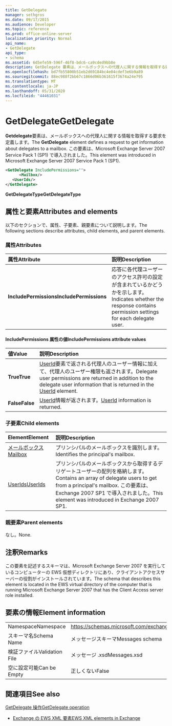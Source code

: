 ```yaml
---
title: GetDelegate
manager: sethgros
ms.date: 09/17/2015
ms.audience: Developer
ms.topic: reference
ms.prod: office-online-server
localization_priority: Normal
api_name:
- GetDelegate
api_type:
- schema
ms.assetid: 6d5efe59-596f-46f8-bdc6-ca9cded9bb8e
description: GetDelegate 要素は、メールボックスへの代理人に関する情報を取得する要求を定義します。 この要素は、Microsoft Exchange Server 2007 Service Pack 1 (SP1) で導入されました。
ms.openlocfilehash: bd7fb55800b51eb2d69184bc4e04cdef3e6b9a89
ms.sourcegitcommit: 88ec988f2bb67c1866d06b361615f3674a24e795
ms.translationtype: MT
ms.contentlocale: ja-JP
ms.lasthandoff: 05/31/2020
ms.locfileid: "44461031"
---
```

# <a name="getdelegate"></a><span data-ttu-id="4f0c0-104">GetDelegate</span><span class="sxs-lookup"><span data-stu-id="4f0c0-104">GetDelegate</span></span>

<span data-ttu-id="4f0c0-105">**Getdelegate**要素は、メールボックスへの代理人に関する情報を取得する要求を定義します。</span><span class="sxs-lookup"><span data-stu-id="4f0c0-105">The **GetDelegate** element defines a request to get information about delegates to a mailbox.</span></span> <span data-ttu-id="4f0c0-106">この要素は、Microsoft Exchange Server 2007 Service Pack 1 (SP1) で導入されました。</span><span class="sxs-lookup"><span data-stu-id="4f0c0-106">This element was introduced in Microsoft Exchange Server 2007 Service Pack 1 (SP1).</span></span> 
  
```xml
<GetDelegate IncludePermissions="">
      <Mailbox/>
   <UserIds/>
</GetDelegate>
```

 <span data-ttu-id="4f0c0-107">**GetDelegateType**</span><span class="sxs-lookup"><span data-stu-id="4f0c0-107">**GetDelegateType**</span></span>
## <a name="attributes-and-elements"></a><span data-ttu-id="4f0c0-108">属性と要素</span><span class="sxs-lookup"><span data-stu-id="4f0c0-108">Attributes and elements</span></span>

<span data-ttu-id="4f0c0-109">以下のセクションで、属性、子要素、親要素について説明します。</span><span class="sxs-lookup"><span data-stu-id="4f0c0-109">The following sections describe attributes, child elements, and parent elements.</span></span>
  
### <a name="attributes"></a><span data-ttu-id="4f0c0-110">属性</span><span class="sxs-lookup"><span data-stu-id="4f0c0-110">Attributes</span></span>

|<span data-ttu-id="4f0c0-111">**属性**</span><span class="sxs-lookup"><span data-stu-id="4f0c0-111">**Attribute**</span></span>|<span data-ttu-id="4f0c0-112">**説明**</span><span class="sxs-lookup"><span data-stu-id="4f0c0-112">**Description**</span></span>|
|:-----|:-----|
|<span data-ttu-id="4f0c0-113">**IncludePermissions**</span><span class="sxs-lookup"><span data-stu-id="4f0c0-113">**IncludePermissions**</span></span> <br/> |<span data-ttu-id="4f0c0-114">応答に各代理ユーザーのアクセス許可の設定が含まれているかどうかを示します。</span><span class="sxs-lookup"><span data-stu-id="4f0c0-114">Indicates whether the response contains permission settings for each delegate user.</span></span>  <br/> |
   
#### <a name="includepermissions-attribute-values"></a><span data-ttu-id="4f0c0-115">IncludePermissions 属性の値</span><span class="sxs-lookup"><span data-stu-id="4f0c0-115">IncludePermissions attribute values</span></span>

|<span data-ttu-id="4f0c0-116">**値**</span><span class="sxs-lookup"><span data-stu-id="4f0c0-116">**Value**</span></span>|<span data-ttu-id="4f0c0-117">**説明**</span><span class="sxs-lookup"><span data-stu-id="4f0c0-117">**Description**</span></span>|
|:-----|:-----|
|<span data-ttu-id="4f0c0-118">**True**</span><span class="sxs-lookup"><span data-stu-id="4f0c0-118">**True**</span></span> <br/> |<span data-ttu-id="4f0c0-119">[UserId](userid.md)要素で返される代理人のユーザー情報に加えて、代理人のユーザー権限も返されます。</span><span class="sxs-lookup"><span data-stu-id="4f0c0-119">Delegate user permissions are returned in addition to the delegate user information that is returned in the [UserId](userid.md) element.</span></span>  <br/> |
|<span data-ttu-id="4f0c0-120">**False**</span><span class="sxs-lookup"><span data-stu-id="4f0c0-120">**False**</span></span> <br/> |<span data-ttu-id="4f0c0-121">[UserId](userid.md)情報が返されます。</span><span class="sxs-lookup"><span data-stu-id="4f0c0-121">[UserId](userid.md) information is returned.</span></span>  <br/> |
   
### <a name="child-elements"></a><span data-ttu-id="4f0c0-122">子要素</span><span class="sxs-lookup"><span data-stu-id="4f0c0-122">Child elements</span></span>

|<span data-ttu-id="4f0c0-123">**Element**</span><span class="sxs-lookup"><span data-stu-id="4f0c0-123">**Element**</span></span>|<span data-ttu-id="4f0c0-124">**説明**</span><span class="sxs-lookup"><span data-stu-id="4f0c0-124">**Description**</span></span>|
|:-----|:-----|
|[<span data-ttu-id="4f0c0-125">メールボックス</span><span class="sxs-lookup"><span data-stu-id="4f0c0-125">Mailbox</span></span>](mailbox.md) <br/> |<span data-ttu-id="4f0c0-126">プリンシパルのメールボックスを識別します。</span><span class="sxs-lookup"><span data-stu-id="4f0c0-126">Identifies the principal's mailbox.</span></span>  <br/> |
|[<span data-ttu-id="4f0c0-127">UserIds</span><span class="sxs-lookup"><span data-stu-id="4f0c0-127">UserIds</span></span>](userids.md) <br/> |<span data-ttu-id="4f0c0-128">プリンシパルのメールボックスから取得するデリゲートユーザーの配列を格納します。</span><span class="sxs-lookup"><span data-stu-id="4f0c0-128">Contains an array of delegate users to get from a principal's mailbox.</span></span> <span data-ttu-id="4f0c0-129">この要素は、Exchange 2007 SP1 で導入されました。</span><span class="sxs-lookup"><span data-stu-id="4f0c0-129">This element was introduced in Exchange 2007 SP1.</span></span>  <br/> |
   
### <a name="parent-elements"></a><span data-ttu-id="4f0c0-130">親要素</span><span class="sxs-lookup"><span data-stu-id="4f0c0-130">Parent elements</span></span>

<span data-ttu-id="4f0c0-131">なし。</span><span class="sxs-lookup"><span data-stu-id="4f0c0-131">None.</span></span>
  
## <a name="remarks"></a><span data-ttu-id="4f0c0-132">注釈</span><span class="sxs-lookup"><span data-stu-id="4f0c0-132">Remarks</span></span>

<span data-ttu-id="4f0c0-133">この要素を記述するスキーマは、Microsoft Exchange Server 2007 を実行しているコンピューターの EWS 仮想ディレクトリにあり、クライアントアクセスサーバーの役割がインストールされています。</span><span class="sxs-lookup"><span data-stu-id="4f0c0-133">The schema that describes this element is located in the EWS virtual directory of the computer that is running Microsoft Exchange Server 2007 that has the Client Access server role installed.</span></span>
  
## <a name="element-information"></a><span data-ttu-id="4f0c0-134">要素の情報</span><span class="sxs-lookup"><span data-stu-id="4f0c0-134">Element information</span></span>

|||
|:-----|:-----|
|<span data-ttu-id="4f0c0-135">Namespace</span><span class="sxs-lookup"><span data-stu-id="4f0c0-135">Namespace</span></span>  <br/> |https://schemas.microsoft.com/exchange/services/2006/messages  <br/> |
|<span data-ttu-id="4f0c0-136">スキーマ名</span><span class="sxs-lookup"><span data-stu-id="4f0c0-136">Schema Name</span></span>  <br/> |<span data-ttu-id="4f0c0-137">メッセージスキーマ</span><span class="sxs-lookup"><span data-stu-id="4f0c0-137">Messages schema</span></span>  <br/> |
|<span data-ttu-id="4f0c0-138">検証ファイル</span><span class="sxs-lookup"><span data-stu-id="4f0c0-138">Validation File</span></span>  <br/> |<span data-ttu-id="4f0c0-139">メッセージ .xsd</span><span class="sxs-lookup"><span data-stu-id="4f0c0-139">Messages.xsd</span></span>  <br/> |
|<span data-ttu-id="4f0c0-140">空に設定可能</span><span class="sxs-lookup"><span data-stu-id="4f0c0-140">Can be Empty</span></span>  <br/> |<span data-ttu-id="4f0c0-141">正しくない</span><span class="sxs-lookup"><span data-stu-id="4f0c0-141">False</span></span>  <br/> |
   
## <a name="see-also"></a><span data-ttu-id="4f0c0-142">関連項目</span><span class="sxs-lookup"><span data-stu-id="4f0c0-142">See also</span></span>



[<span data-ttu-id="4f0c0-143">GetDelegate 操作</span><span class="sxs-lookup"><span data-stu-id="4f0c0-143">GetDelegate operation</span></span>](getdelegate-operation.md)


- [<span data-ttu-id="4f0c0-144">Exchange の EWS XML 要素</span><span class="sxs-lookup"><span data-stu-id="4f0c0-144">EWS XML elements in Exchange</span></span>](ews-xml-elements-in-exchange.md)

